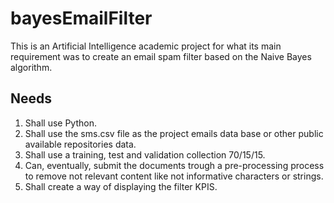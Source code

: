 # bayesEmailFilter
This is an Artificial Intelligence academic project for what its main requirement was to create an email spam filter based on the Naive Bayes algorithm.  

## Needs

1. Shall use Python.
2. Shall use the sms.csv file as the project emails data base or other public available repositories data.
3. Shall use a training, test and validation collection 70/15/15.
4. Can, eventually, submit the documents trough a pre-processing process to remove not relevant content like not informative characters or strings.
5. Shall create a way of displaying the filter KPIS.